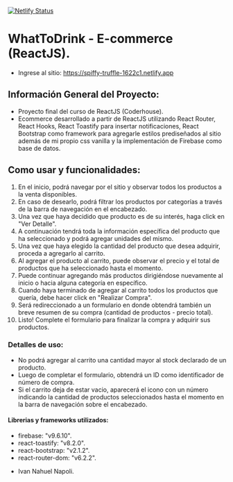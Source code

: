 [![Netlify Status](https://api.netlify.com/api/v1/badges/90b8d017-cf13-4464-a356-98a107cf7e1e/deploy-status)](https://app.netlify.com/sites/spiffy-truffle-1622c1/deploys)

# WhatToDrink - E-commerce (ReactJS).

- Ingrese al sitio: https://spiffy-truffle-1622c1.netlify.app

## Información General del Proyecto:
- Proyecto final del curso de ReactJS (Coderhouse). 
- Ecommerce desarrollado a partir de ReactJS utilizando React Router, React Hooks, React Toastify para insertar notificaciones, React Bootstrap como framework para agregarle estilos prediseñados al sitio además de mi propio css vanilla y la implementación de Firebase como base de datos.

## Como usar y funcionalidades:
1.  En el inicio, podrá navegar por el sitio y observar todos los productos a la venta disponibles.
2.  En caso de desearlo, podrá filtrar los productos por categorías a través de la barra de navegación en el encabezado.
3.  Una vez que haya decidido que producto es de su interés, haga click en "Ver Detalle".
4.  A continuación tendrá toda la información específica del producto que ha seleccionado y podrá agregar unidades del mismo.
5.  Una vez que haya elegido la cantidad del producto que desea adquirir, proceda a agregarlo al carrito.
6.  Al agregar el producto al carrito, puede observar el precio y el total de productos que ha seleccionado hasta el momento.
7.  Puede continuar agregando más productos dirigiéndose nuevamente al inicio o hacia alguna categoría en específico.
8.  Cuando haya terminado de agregar al carrito todos los productos que quería, debe hacer click en "Realizar Compra".
9.  Será redireccionado a un formulario en donde obtendrá también un breve resumen de su compra (cantidad de productos - precio total).
10.  Listo! Complete el formulario para finalizar la compra y adquirir sus productos.

### Detalles de uso:
- No podrá agregar al carrito una cantidad mayor al stock declarado de un producto.
- Luego de completar el formulario, obtendrá un ID como identificador de número de compra.
- Si el carrito deja de estar vacio, aparecerá el icono con un número indicando la cantidad de productos seleccionados hasta el momento en la barra de navegación sobre el encabezado.

#### Librerias y frameworks utilizados:
- firebase: "v9.6.10".
- react-toastify: "v8.2.0".
- react-bootstrap: "v2.1.2".
- react-router-dom: "v6.2.2".


* Ivan Nahuel Napoli.
